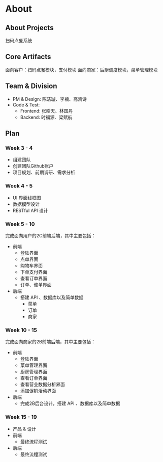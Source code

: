 # About
## About Projects

扫码点餐系统

## Core Artifacts

面向客户：扫码点餐模块，支付模块
面向商家：后厨调度模块，菜单管理模块

## Team & Division

- PM & Design: 陈洁璇、李楠、高凯诗
- Code & Test:
  - Frontend: 张皓天、林国丹
  - Backend: 时福源、梁赋航

## Plan

### Week 3 - 4

  - 组建团队
  - 创建团队Github账户
  - 项目规划、前期调研、需求分析
  
### Week 4 - 5

  - UI 界面线框图
  - 数据模型设计
  - RESTful API 设计
  
### Week 5 - 10

完成面向用户的2C前端后端，其中主要包括：
  - 前端
    - 登陆界面
    - 点单界面
    - 购物车界面
    - 下单支付界面
    - 查看订单界面
    - 订单、催单界面
  - 后端
    - 搭建 API 、数据库以及简单数据
      - 菜单
      - 订单
      - 商家
      
### Week 10 - 15

完成面向商家的2B前端后端，其中主要包括：
- 前端
   - 登陆界面
   - 菜单管理界面
   - 厨房管理界面
   - 查看订单界面
   - 查看营业数据分析界面
   - 添加促销活动界面
- 后端
   - 完成2B后台设计，搭建 API 、数据库以及简单数据
   
### Week 15 - 19

- 产品 & 设计
- 前端
    - 最终流程测试
- 后端
    - 最终流程测试
